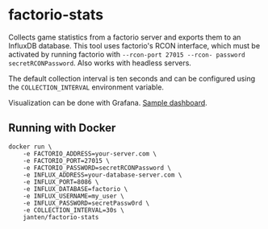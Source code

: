 # factorio-stats
Collects game statistics from a factorio server and exports them to an InfluxDB database. This tool uses factorio's RCON interface, which must be activated by running factorio with `--rcon-port 27015 --rcon- password secretRCONPassword`. Also works with headless servers.

The default collection interval is ten seconds and can be configured using the `COLLECTION_INTERVAL` environment variable.

Visualization can be done with Grafana. [Sample dashboard](https://snapshot.raintank.io/dashboard/snapshot/fQH7Q98LobdWiEWWNDS33qAQ8OGKZOTa).

## Running with Docker
```
docker run \
	-e FACTORIO_ADDRESS=your-server.com \
	-e FACTORIO_PORT=27015 \
	-e FACTORIO_PASSWORD=secretRCONPassword \
	-e INFLUX_ADDRESS=your-database-server.com \
	-e INFLUX_PORT=8086 \
	-e INFLUX_DATABASE=factorio \
	-e INFLUX_USERNAME=my_user \
	-e INFLUX_PASSWORD=secretPassw0rd \
	-e COLLECTION_INTERVAL=30s \
	janten/factorio-stats
```

